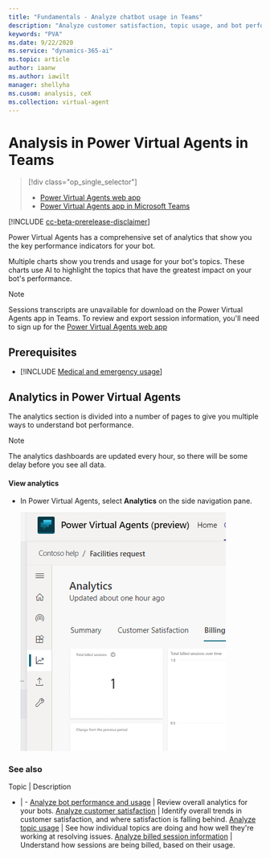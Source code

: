 ```yaml
---
title: "Fundamentals - Analyze chatbot usage in Teams"
description: "Analyze customer satisfaction, topic usage, and bot performance in Power Virtual Agents."
keywords: "PVA"
ms.date: 9/22/2020
ms.service: "dynamics-365-ai"
ms.topic: article
author: iaanw
ms.author: iawilt
manager: shellyha
ms.cusom: analysis, ceX
ms.collection: virtual-agent
---
```


# Analysis in Power Virtual Agents in Teams

> [!div class="op_single_selector"]
> - [Power Virtual Agents web app](../analytics-overview.md)
> - [Power Virtual Agents app in Microsoft Teams](analytics-overview-teams.md)

[!INCLUDE [cc-beta-prerelease-disclaimer](includes/cc-beta-prerelease-disclaimer-teams.md)]

Power Virtual Agents has a comprehensive set of analytics that show you the key performance indicators for your bot.

Multiple charts show you trends and usage for your bot's topics. These charts use AI to highlight the topics that have the greatest impact on your bot's performance.

>[!NOTE]
>Sessions transcripts are unavailable for download on the Power Virtual Agents app in Teams. To review and export session information, you'll need to sign up for the [Power Virtual Agents web app](../requirements-licensing-subscriptions.md)

>
## Prerequisites

- [!INCLUDE [Medical and emergency usage](includes/pva-usage-limitations-teams.md)]


## Analytics in Power Virtual Agents

The analytics section is divided into a number of pages to give you multiple ways to understand bot performance.

>[!NOTE]
>The analytics dashboards are updated every hour, so there will be some delay before you see all data.

#### View analytics

* In Power Virtual Agents, select **Analytics** on the side navigation pane.

  ![Opening the Analytics dashboard](media/analytics-nav.png "Opening the Analytics dashboard")



### See also

Topic | Description
- | -
[Analyze bot performance and usage](analytics-summary-teams.md) | Review overall analytics for your bots.
[Analyze customer satisfaction](analytics-csat-teams.md) | Identify overall trends in customer satisfaction, and where satisfaction is falling behind.
[Analyze topic usage](analytics-topic-details-teams.md) | See how individual topics are doing and how well they're working at resolving issues.
[Analyze billed session information](analytics-billed-sessions-teams.md) | Understand how sessions are being billed, based on their usage.

